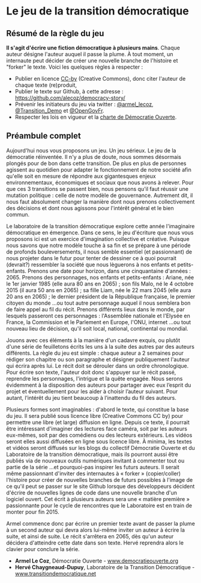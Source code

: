 # Le jeu de la transition démocratique

## Résumé de la règle du jeu
**Il s'agit d'écrire une fiction démocratique à plusieurs mains**. Chaque auteur désigne l'auteur auquel il passe la plume. À tout moment, un internaute peut décider de créer une nouvelle branche de l'histoire et "forker" le texte. Voici les quelques règles à respecter :
* Publier en licence [CC-by](https://creativecommons.org/licenses/by/3.0/fr/) (Creative Commons), donc citer l'auteur de chaque texte (re)produit,
* Publier le texte sur Github, à cette adresse : https://github.com/alecoz/democracy-story/
* Prévenir les initiateurs du jeu via twitter : [@armel_lecoz](https://twitter.com/armel_lecoz), [@Transition_Demo](https://twitter.com/Transition_Demo) et [@OpenGovFr](https://twitter.com/OpenGovFr).
* Respecter les lois en vigueur et la [charte de Démocratie Ouverte](http://democratieouverte.org/a-propos/charte-de-d%C3%A9mocratie-ouverte).


## Préambule complet
Aujourd'hui nous vous proposons un jeu. Un jeu sérieux. Le jeu de la démocratie réinventée.
Il n'y a plus de doute, nous sommes désormais plongés pour de bon dans cette transition. De plus en plus de personnes agissent au quotidien pour adapter le fonctionnement de notre société afin qu'elle soit en mesure de répondre aux gigantesques enjeux environnementaux, économiques et sociaux que nous avons à relever. Pour que ces 3 transitions se passent bien, nous pensons qu'il faut réussir une mutation politique : celle de notre modèle de gouvernance. Autrement dit, il nous faut absolument changer la manière dont nous prenons collectivement des décisions et dont nous agissons pour l'intérêt général et le bien commun.
 
Le laboratoire de la transition démocratique explore cette année l'imaginaire démocratique en émergence. Dans ce sens, le jeu d'écriture que nous vous proposons ici est un exercice d'imagination collective et créative. Puisque nous savons que notre modèle touche à sa fin et se prépare à une période de profonds bouleversements, il nous semble essentiel (et passionnant) de nous projeter dans le futur pour tenter de dessiner ce à quoi pourrait (devrait?) ressembler la société que nous lèguerons à nos enfants et petits-enfants.
Prenons une date pour horizon, dans une cinquantaine d'années : 2065.
Prenons des personnages, nos enfants et petits-enfants : Ariane, née le 1er janvier 1985 (elle aura 80 ans en 2065) ; son fils Malo, né le 4 octobre 2015 (il aura 50 ans en 2065) ; sa fille Liam, née le 22 mars 2045 (elle aura 20 ans en 2065) ; le dernier président de la République française, le premier citoyen du monde ...ou tout autre personnage auquel il nous semblera bon de faire appel au fil du récit.
Prenons différents lieux dans le monde, par lesquels passeront ces personnages : l'Assemblée nationale et l'Elysée en France, la Commission et le Parlement en Europe, l'ONU, internet ...ou tout nouveau lieu de décision, qu'il soit local, national, continental ou mondial.
 
Jouons avec ces éléments à la manière d'un cadavre exquis, ou plutôt d'une série de feuilletons écrits les uns à la suite des autres par des auteurs différents. La règle du jeu est simple : chaque auteur a 2 semaines pour rédiger son chapitre ou son paragraphe et désigner publiquement l'auteur qui écrira après lui. Le récit doit se dérouler dans un ordre chronologique. Pour écrire son texte, l'auteur doit donc s'appuyer sur le récit passé, reprendre les personnages, l'intrigue et la quête engagée. Nous serons évidemment à la disposition des auteurs pour partager avec eux l’esprit du projet et éventuellement pour les aider à choisir l’auteur suivant. Pour autant, l’intérêt du jeu tient beaucoup à l’inattendu du fil des auteurs.
 
Plusieurs formes sont imaginables : d'abord le texte, qui constitue la base du jeu. Il sera publié sous licence libre (Creative Commons CC by) pour permettre une libre (et large) diffusion en ligne. Depuis ce texte, il pourrait être intéressant d'imaginer des lectures face caméra, soit par les auteurs eux-mêmes, soit par des comédiens ou des lecteurs extérieurs. Les vidéos seront elles aussi diffusées en ligne sous licence libre. À minima, les textes et vidéos seront diffusés sur les blogs du collectif Démocratie Ouverte et du Laboratoire de la transition démocratique, mais ils pourront aussi être publiés via de nouveaux outils numériques invitant à commenter tout ou partie de la série ...et pourquoi-pas inspirer les futurs auteurs. Il serait même passionnant d'inviter des internautes à « forker » (copier/coller) l'histoire pour créer de nouvelles branches de futurs possibles à l'image de ce qu'il peut se passer sur le site Github lorsque des développeurs décident d'écrire de nouvelles lignes de code dans une nouvelle branche d'un logiciel ouvert.
Cet écrit à plusieurs auteurs sera une « matière première » passionnante pour le cycle de rencontres que le Laboratoire est en train de monter pour fin 2015.
 
Armel commence donc par écrire un premier texte avant de passer la plume à un second auteur qui devra alors lui-même inviter un auteur à écrire la suite, et ainsi de suite. Le récit s'arrêtera en 2065, dès qu'un auteur décidera d'atteindre cette date dans son texte. Hervé reprendra alors le clavier pour conclure la série.
 
* **Armel Le Coz**, Démocratie Ouverte - www.democratieouverte.org
* **Hervé Chaygneaud-Dupuy**, Laboratoire de la Transition Démocratique - www.transitiondemocratique.net

